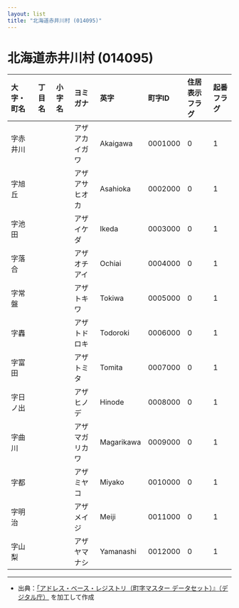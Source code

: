 ```yaml
---
layout: list
title: "北海道赤井川村 (014095)"
---
```


# 北海道赤井川村 (014095)

| 大字・町名 | 丁目名 | 小字名 | ヨミガナ | 英字 | 町字ID | 住居表示フラグ | 起番フラグ |
|:---|:---|:---|:---|:---|:---|:---|:---|
| 字赤井川 |  |  | アザアカイガワ | Akaigawa | 0001000 | 0 | 1 |
| 字旭丘 |  |  | アザアサヒオカ | Asahioka | 0002000 | 0 | 1 |
| 字池田 |  |  | アザイケダ | Ikeda | 0003000 | 0 | 1 |
| 字落合 |  |  | アザオチアイ | Ochiai | 0004000 | 0 | 1 |
| 字常盤 |  |  | アザトキワ | Tokiwa | 0005000 | 0 | 1 |
| 字轟 |  |  | アザトドロキ | Todoroki | 0006000 | 0 | 1 |
| 字富田 |  |  | アザトミタ | Tomita | 0007000 | 0 | 1 |
| 字日ノ出 |  |  | アザヒノデ | Hinode | 0008000 | 0 | 1 |
| 字曲川 |  |  | アザマガリカワ | Magarikawa | 0009000 | 0 | 1 |
| 字都 |  |  | アザミヤコ | Miyako | 0010000 | 0 | 1 |
| 字明治 |  |  | アザメイジ | Meiji | 0011000 | 0 | 1 |
| 字山梨 |  |  | アザヤマナシ | Yamanashi | 0012000 | 0 | 1 |

---

- 出典：[「アドレス・ベース・レジストリ（町字マスター データセット）』（デジタル庁）](https://www.digital.go.jp/policies/base_registry_address/) を加工して作成